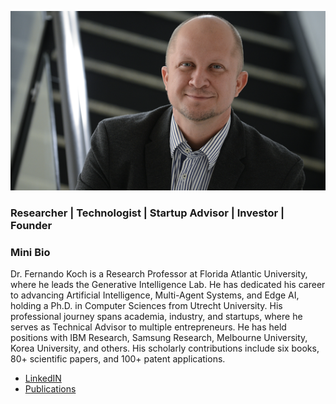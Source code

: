 
![](./images/fkoch-banner.png)

### Researcher | Technologist | Startup Advisor | Investor | Founder

### Mini Bio

Dr. Fernando Koch is a Research Professor at Florida Atlantic University, where he leads the Generative Intelligence Lab.  He has dedicated his career to advancing Artificial Intelligence, Multi-Agent Systems, and Edge AI, holding a Ph.D. in Computer Sciences from Utrecht University. His professional journey spans academia, industry, and startups, where he serves as Technical Advisor to multiple entrepreneurs. He has held positions with IBM Research, Samsung Research, Melbourne University, Korea University, and others.  His scholarly contributions include  six books, 80+ scientific papers, and 100+ patent applications.


* [LinkedIN](https://www.linkedin.com/in/fkoch/)
* [Publications](./publications.md)
